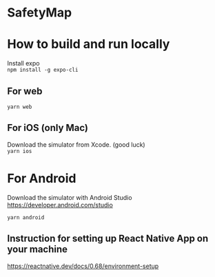 # SafetyMap

# How to build and run locally
Install expo  
`npm install -g expo-cli` 

## For web
`yarn web`

## For iOS (only Mac)  
Download the simulator from Xcode. (good luck)  
`yarn ios`

# For Android
Download the simulator with Android Studio
https://developer.android.com/studio  

`yarn android`

## Instruction for setting up React Native App on your machine  
https://reactnative.dev/docs/0.68/environment-setup

